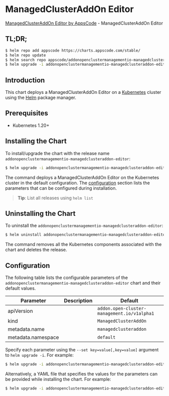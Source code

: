 # ManagedClusterAddOn Editor

[ManagedClusterAddOn Editor by AppsCode](https://appscode.com) - ManagedClusterAddOn Editor

## TL;DR;

```bash
$ helm repo add appscode https://charts.appscode.com/stable/
$ helm repo update
$ helm search repo appscode/addonopenclustermanagementio-managedclusteraddon-editor --version=v0.19.0
$ helm upgrade -i addonopenclustermanagementio-managedclusteraddon-editor appscode/addonopenclustermanagementio-managedclusteraddon-editor -n default --create-namespace --version=v0.19.0
```

## Introduction

This chart deploys a ManagedClusterAddOn Editor on a [Kubernetes](http://kubernetes.io) cluster using the [Helm](https://helm.sh) package manager.

## Prerequisites

- Kubernetes 1.20+

## Installing the Chart

To install/upgrade the chart with the release name `addonopenclustermanagementio-managedclusteraddon-editor`:

```bash
$ helm upgrade -i addonopenclustermanagementio-managedclusteraddon-editor appscode/addonopenclustermanagementio-managedclusteraddon-editor -n default --create-namespace --version=v0.19.0
```

The command deploys a ManagedClusterAddOn Editor on the Kubernetes cluster in the default configuration. The [configuration](#configuration) section lists the parameters that can be configured during installation.

> **Tip**: List all releases using `helm list`

## Uninstalling the Chart

To uninstall the `addonopenclustermanagementio-managedclusteraddon-editor`:

```bash
$ helm uninstall addonopenclustermanagementio-managedclusteraddon-editor -n default
```

The command removes all the Kubernetes components associated with the chart and deletes the release.

## Configuration

The following table lists the configurable parameters of the `addonopenclustermanagementio-managedclusteraddon-editor` chart and their default values.

|     Parameter      | Description |                        Default                         |
|--------------------|-------------|--------------------------------------------------------|
| apiVersion         |             | <code>addon.open-cluster-management.io/v1alpha1</code> |
| kind               |             | <code>ManagedClusterAddOn</code>                       |
| metadata.name      |             | <code>managedclusteraddon</code>                       |
| metadata.namespace |             | <code>default</code>                                   |


Specify each parameter using the `--set key=value[,key=value]` argument to `helm upgrade -i`. For example:

```bash
$ helm upgrade -i addonopenclustermanagementio-managedclusteraddon-editor appscode/addonopenclustermanagementio-managedclusteraddon-editor -n default --create-namespace --version=v0.19.0 --set apiVersion=addon.open-cluster-management.io/v1alpha1
```

Alternatively, a YAML file that specifies the values for the parameters can be provided while
installing the chart. For example:

```bash
$ helm upgrade -i addonopenclustermanagementio-managedclusteraddon-editor appscode/addonopenclustermanagementio-managedclusteraddon-editor -n default --create-namespace --version=v0.19.0 --values values.yaml
```
